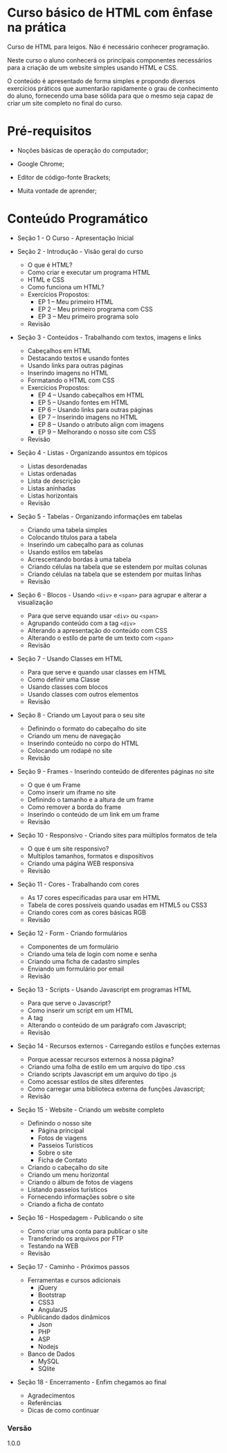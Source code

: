# Curso básico de HTML com ênfase na prática

Curso de HTML para leigos. Não é necessário conhecer programação.

Neste curso o aluno conhecerá os principais componentes necessários para a criação de um website simples usando HTML e CSS. 

O conteúdo é apresentado de forma simples e propondo diversos exercícios práticos que aumentarão rapidamente o grau de conhecimento do aluno, fornecendo uma base sólida para que o mesmo seja capaz de criar um site completo no final do curso.

# Pré-requisitos

  - Noções básicas de operação do computador;

  - Google Chrome;

  - Editor de código-fonte Brackets;

  - Muita vontade de aprender;

# Conteúdo Programático

- Seção 1 - O Curso - Apresentação Inicial
 

- Seção 2 - Introdução - Visão geral do curso
  - O que é HTML?
  - Como criar e executar um programa HTML
  - HTML e CSS
  - Como funciona um HTML?
  - Exercícios Propostos:
    - EP 1 – Meu primeiro HTML
    - EP 2 – Meu primeiro programa com CSS
    - EP 3 – Meu primeiro programa solo
  - Revisão

- Seção 3 - Conteúdos - Trabalhando com textos, imagens e links
  - Cabeçalhos em HTML
  - Destacando textos e usando fontes
  - Usando links para outras páginas
  - Inserindo imagens no HTML
  - Formatando o HTML com CSS
  - Exercícios Propostos:
    - EP 4 – Usando cabeçalhos em HTML
    - EP 5 – Usando fontes em HTML
    - EP 6 – Usando links para outras páginas
    - EP 7 – Inserindo imagens no HTML
    - EP 8 – Usando o atributo align com imagens
    - EP 9 – Melhorando o nosso site com CSS
  - Revisão

- Seção 4 - Listas - Organizando assuntos em tópicos
  - Listas desordenadas
  - Listas ordenadas
  - Lista de descrição
  - Listas aninhadas
  - Listas horizontais
  - Revisão

- Seção 5 - Tabelas - Organizando informações em tabelas
  - Criando uma tabela simples
  - Colocando títulos para a tabela
  - Inserindo um cabeçalho para as colunas
  - Usando estilos em tabelas
  - Acrescentando bordas à uma tabela
  - Criando células na tabela que se estendem por muitas colunas
  - Criando células na tabela que se estendem por muitas linhas
  - Revisão

- Seção 6 - Blocos - Usando ``<div>`` e ``<span>`` para agrupar e alterar a visualização
  - Para que serve equando usar ``<div>`` ou ``<span>`` 
  - Agrupando conteúdo com a tag ``<div>``
  - Alterando a apresentação do conteúdo com CSS
  - Alterando o estilo de parte de um texto com ``<span>``
  - Revisão

- Seção 7 - Usando Classes em HTML
  - Para que serve e quando usar classes em HTML
  - Como definir uma Classe
  - Usando classes com blocos 
  - Usando classes com outros elementos
  - Revisão

- Seção 8 - Criando um Layout para o seu site
  - Definindo o formato do cabeçalho do site
  - Criando um menu de navegação
  - Inserindo conteúdo no corpo do HTML
  - Colocando um rodapé no site
  - Revisão

- Seção 9 - Frames - Inserindo conteúdo de diferentes páginas no site
  - O que é um Frame
  - Como inserir um iframe no site
  - Definindo o tamanho e a altura de um frame
  - Como remover a borda do frame
  - Inserindo o conteúdo de um link em um frame
  - Revisão

- Seção 10 - Responsivo - Criando sites para múltiplos formatos de tela
  - O que é um site responsivo?
  - Multiplos tamanhos, formatos e dispositivos
  - Criando uma página WEB responsiva
  - Revisão

- Seção 11 - Cores - Trabalhando com cores
  - As 17 cores especificadas para usar em HTML
  - Tabela de cores possíveis quando usadas em HTML5 ou CSS3
  - Criando cores com as cores básicas RGB
  - Revisão

- Seção 12 - Form - Criando formulários
  - Componentes de um formulário
  - Criando uma tela de login com nome e senha
  - Criando uma ficha de cadastro simples
  - Enviando um formulário por email
  - Revisão

- Seção 13 - Scripts - Usando Javascript em programas HTML
  - Para que serve o Javascript?
  - Como inserir um script em um HTML
  - A tag <noscript>
  - Alterando o conteúdo de um parágrafo com Javascript;
  - Revisão

- Seção 14 - Recursos externos - Carregando estilos e funções externas
  - Porque acessar recursos externos à nossa página?
  - Criando uma folha de estilo em um arquivo do tipo .css
  - Criando scripts Javascript em um arquivo do tipo .js
  - Como acessar estilos de sites diferentes
  - Como carregar uma biblioteca externa de funções Javascript;
  - Revisão

- Seção 15 - Website - Criando um website completo
  - Definindo o nosso site
    - Página principal
    - Fotos de viagens
    - Passeios Turísticos
    - Sobre o site
    - Ficha de Contato
  - Criando o cabeçalho do site
  - Criando um menu horizontal
  - Criando o álbum de fotos de viagens
  - Listando passeios turísticos
  - Fornecendo informações sobre o site
  - Criando a ficha de contato

- Seção 16 - Hospedagem - Publicando o site
  - Como criar uma conta para publicar o site
  - Transferindo os arquivos por FTP
  - Testando na WEB
  - Revisão

- Seção 17 - Caminho - Próximos passos
  - Ferramentas e cursos adicionais
    - jQuery
    - Bootstrap
    - CSS3
    - AngularJS
  - Publicando dados dinâmicos
    - Json
    - PHP
    - ASP
    - Nodejs
  - Banco de Dados
    - MySQL
    - SQlite

- Seção 18 - Encerramento - Enfim chegamos ao final
  - Agradecimentos
  - Referências
  - Dicas de como continuar


### Versão
1.0.0

